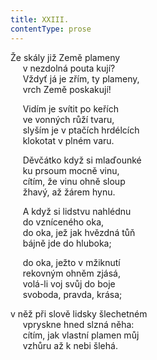 ```yaml
---
title: XXIII.
contentType: prose
---
```


Že skály již Země plameny  
     v nezdolná pouta kují?  
     Vždyť já je zřím, ty plameny,  
     vrch Země poskakují!

     Vidím je svítit po keřích  
     ve vonných růží tvaru,  
     slyším je v ptačích hrdélcích  
     klokotat v plném varu.

     Děvčátko když si mlaďounké  
     ku prsoum mocně vinu,  
     cítím, že vinu ohně sloup  
     žhavý, až žárem hynu.

     A když si lidstvu nahlédnu  
     do vzníceného oka,  
     do oka, jež jak hvězdná tůň  
     bájně jde do hluboka;

     do oka, ježto v mžiknutí  
     rekovným ohněm zjásá,  
     volá-li voj svůj do boje  
     svoboda, pravda, krása;

v něž při slově lidsky šlechetném  
     vpryskne hned slzná něha:  
     cítím, jak vlastní plamen můj  
     vzhůru až k nebi šlehá.
